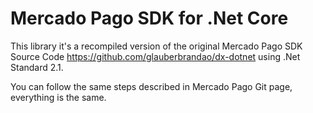# Mercado Pago SDK for .Net Core

This library it's a recompiled version of the original Mercado Pago SDK Source Code https://github.com/glauberbrandao/dx-dotnet using .Net Standard 2.1.
<br>

You can follow the same steps described in Mercado Pago Git page, everything is the same.